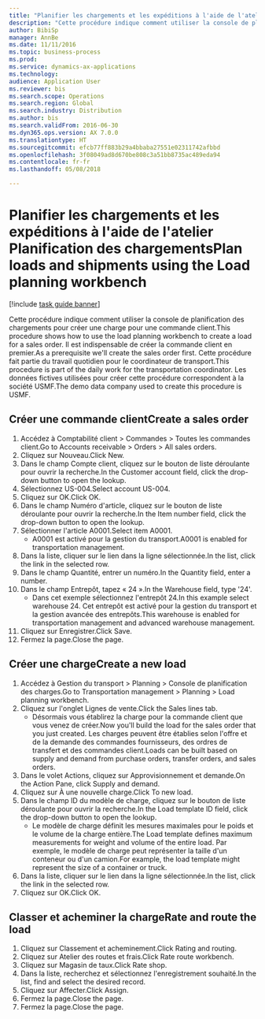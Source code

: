 ```yaml
--- 
title: "Planifier les chargements et les expéditions à l'aide de l'atelier Planification des chargements"
description: "Cette procédure indique comment utiliser la console de planification des chargements pour créer une charge pour une commande client."
author: BibiSp
manager: AnnBe
ms.date: 11/11/2016
ms.topic: business-process
ms.prod: 
ms.service: dynamics-ax-applications
ms.technology: 
audience: Application User
ms.reviewer: bis
ms.search.scope: Operations
ms.search.region: Global
ms.search.industry: Distribution
ms.author: bis
ms.search.validFrom: 2016-06-30
ms.dyn365.ops.version: AX 7.0.0
ms.translationtype: HT
ms.sourcegitcommit: efcb77ff883b29a4bbaba27551e02311742afbbd
ms.openlocfilehash: 3f08049ad8d670be808c3a51bb8735ac489eda94
ms.contentlocale: fr-fr
ms.lasthandoff: 05/08/2018

---
```

# <a name="plan-loads-and-shipments-using-the-load-planning-workbench"></a><span data-ttu-id="65c79-103">Planifier les chargements et les expéditions à l'aide de l'atelier Planification des chargements</span><span class="sxs-lookup"><span data-stu-id="65c79-103">Plan loads and shipments using the Load planning workbench</span></span>

[!include [task guide banner](../../includes/task-guide-banner.md)]

<span data-ttu-id="65c79-104">Cette procédure indique comment utiliser la console de planification des chargements pour créer une charge pour une commande client.</span><span class="sxs-lookup"><span data-stu-id="65c79-104">This procedure shows how to use the load planning workbench to create a load for a sales order.</span></span> <span data-ttu-id="65c79-105">Il est indispensable de créer la commande client en premier.</span><span class="sxs-lookup"><span data-stu-id="65c79-105">As a prerequisite we'll create the sales order first.</span></span> <span data-ttu-id="65c79-106">Cette procédure fait partie du travail quotidien pour le coordinateur de transport.</span><span class="sxs-lookup"><span data-stu-id="65c79-106">This procedure is part of the daily work for the transportation coordinator.</span></span> <span data-ttu-id="65c79-107">Les données fictives utilisées pour créer cette procédure correspondent à la société USMF.</span><span class="sxs-lookup"><span data-stu-id="65c79-107">The demo data company used to create this procedure is USMF.</span></span>


## <a name="create-a-sales-order"></a><span data-ttu-id="65c79-108">Créer une commande client</span><span class="sxs-lookup"><span data-stu-id="65c79-108">Create a sales order</span></span>
1. <span data-ttu-id="65c79-109">Accédez à Comptabilité client > Commandes > Toutes les commandes client.</span><span class="sxs-lookup"><span data-stu-id="65c79-109">Go to Accounts receivable > Orders > All sales orders.</span></span>
2. <span data-ttu-id="65c79-110">Cliquez sur Nouveau.</span><span class="sxs-lookup"><span data-stu-id="65c79-110">Click New.</span></span>
3. <span data-ttu-id="65c79-111">Dans le champ Compte client, cliquez sur le bouton de liste déroulante pour ouvrir la recherche.</span><span class="sxs-lookup"><span data-stu-id="65c79-111">In the Customer account field, click the drop-down button to open the lookup.</span></span>
4. <span data-ttu-id="65c79-112">Sélectionnez US-004.</span><span class="sxs-lookup"><span data-stu-id="65c79-112">Select account US-004.</span></span>
5. <span data-ttu-id="65c79-113">Cliquez sur OK.</span><span class="sxs-lookup"><span data-stu-id="65c79-113">Click OK.</span></span>
6. <span data-ttu-id="65c79-114">Dans le champ Numéro d'article, cliquez sur le bouton de liste déroulante pour ouvrir la recherche.</span><span class="sxs-lookup"><span data-stu-id="65c79-114">In the Item number field, click the drop-down button to open the lookup.</span></span>
7. <span data-ttu-id="65c79-115">Sélectionner l'article A0001.</span><span class="sxs-lookup"><span data-stu-id="65c79-115">Select item A0001.</span></span>
    * <span data-ttu-id="65c79-116">A0001 est activé pour la gestion du transport.</span><span class="sxs-lookup"><span data-stu-id="65c79-116">A0001 is enabled for transportation management.</span></span>  
8. <span data-ttu-id="65c79-117">Dans la liste, cliquer sur le lien dans la ligne sélectionnée.</span><span class="sxs-lookup"><span data-stu-id="65c79-117">In the list, click the link in the selected row.</span></span>
9. <span data-ttu-id="65c79-118">Dans le champ Quantité, entrer un numéro.</span><span class="sxs-lookup"><span data-stu-id="65c79-118">In the Quantity field, enter a number.</span></span>
10. <span data-ttu-id="65c79-119">Dans le champ Entrepôt, tapez « 24 ».</span><span class="sxs-lookup"><span data-stu-id="65c79-119">In the Warehouse field, type '24'.</span></span>
    * <span data-ttu-id="65c79-120">Dans cet exemple sélectionnez l'entrepôt 24.</span><span class="sxs-lookup"><span data-stu-id="65c79-120">In this example select warehouse 24.</span></span> <span data-ttu-id="65c79-121">Cet entrepôt est activé pour la gestion du transport et la gestion avancée des entrepôts.</span><span class="sxs-lookup"><span data-stu-id="65c79-121">This warehouse is enabled for transportation management and advanced warehouse management.</span></span>  
11. <span data-ttu-id="65c79-122">Cliquez sur Enregistrer.</span><span class="sxs-lookup"><span data-stu-id="65c79-122">Click Save.</span></span>
12. <span data-ttu-id="65c79-123">Fermez la page.</span><span class="sxs-lookup"><span data-stu-id="65c79-123">Close the page.</span></span>

## <a name="create-a-new-load"></a><span data-ttu-id="65c79-124">Créer une charge</span><span class="sxs-lookup"><span data-stu-id="65c79-124">Create a new load</span></span>
1. <span data-ttu-id="65c79-125">Accédez à Gestion du transport > Planning > Console de planification des charges.</span><span class="sxs-lookup"><span data-stu-id="65c79-125">Go to Transportation management > Planning > Load planning workbench.</span></span>
2. <span data-ttu-id="65c79-126">Cliquez sur l'onglet Lignes de vente.</span><span class="sxs-lookup"><span data-stu-id="65c79-126">Click the Sales lines tab.</span></span>
    * <span data-ttu-id="65c79-127">Désormais vous établirez la charge pour la commande client que vous venez de créer.</span><span class="sxs-lookup"><span data-stu-id="65c79-127">Now you'll build the load for the sales order that you just created.</span></span> <span data-ttu-id="65c79-128">Les charges peuvent être établies selon l'offre et de la demande des commandes fournisseurs, des ordres de transfert et des commandes client.</span><span class="sxs-lookup"><span data-stu-id="65c79-128">Loads can be built based on supply and demand from purchase orders, transfer orders, and sales orders.</span></span>  
3. <span data-ttu-id="65c79-129">Dans le volet Actions, cliquez sur Approvisionnement et demande.</span><span class="sxs-lookup"><span data-stu-id="65c79-129">On the Action Pane, click Supply and demand.</span></span>
4. <span data-ttu-id="65c79-130">Cliquez sur À une nouvelle charge.</span><span class="sxs-lookup"><span data-stu-id="65c79-130">Click To new load.</span></span>
5. <span data-ttu-id="65c79-131">Dans le champ ID du modèle de charge, cliquez sur le bouton de liste déroulante pour ouvrir la recherche.</span><span class="sxs-lookup"><span data-stu-id="65c79-131">In the Load template ID field, click the drop-down button to open the lookup.</span></span>
    * <span data-ttu-id="65c79-132">Le modèle de charge définit les mesures maximales pour le poids et le volume de la charge entière.</span><span class="sxs-lookup"><span data-stu-id="65c79-132">The Load template defines maximum measurements for weight and volume of the entire load.</span></span> <span data-ttu-id="65c79-133">Par exemple, le modèle de charge peut représenter la taille d'un conteneur ou d'un camion.</span><span class="sxs-lookup"><span data-stu-id="65c79-133">For example, the load template might represent the size of a container or truck.</span></span>  
6. <span data-ttu-id="65c79-134">Dans la liste, cliquer sur le lien dans la ligne sélectionnée.</span><span class="sxs-lookup"><span data-stu-id="65c79-134">In the list, click the link in the selected row.</span></span>
7. <span data-ttu-id="65c79-135">Cliquez sur OK.</span><span class="sxs-lookup"><span data-stu-id="65c79-135">Click OK.</span></span>

## <a name="rate-and-route-the-load"></a><span data-ttu-id="65c79-136">Classer et acheminer la charge</span><span class="sxs-lookup"><span data-stu-id="65c79-136">Rate and route the load</span></span>
1. <span data-ttu-id="65c79-137">Cliquez sur Classement et acheminement.</span><span class="sxs-lookup"><span data-stu-id="65c79-137">Click Rating and routing.</span></span>
2. <span data-ttu-id="65c79-138">Cliquez sur Atelier des routes et frais.</span><span class="sxs-lookup"><span data-stu-id="65c79-138">Click Rate route workbench.</span></span>
3. <span data-ttu-id="65c79-139">Cliquez sur Magasin de taux.</span><span class="sxs-lookup"><span data-stu-id="65c79-139">Click Rate shop.</span></span>
4. <span data-ttu-id="65c79-140">Dans la liste, recherchez et sélectionnez l'enregistrement souhaité.</span><span class="sxs-lookup"><span data-stu-id="65c79-140">In the list, find and select the desired record.</span></span>
5. <span data-ttu-id="65c79-141">Cliquez sur Affecter.</span><span class="sxs-lookup"><span data-stu-id="65c79-141">Click Assign.</span></span>
6. <span data-ttu-id="65c79-142">Fermez la page.</span><span class="sxs-lookup"><span data-stu-id="65c79-142">Close the page.</span></span>
7. <span data-ttu-id="65c79-143">Fermez la page.</span><span class="sxs-lookup"><span data-stu-id="65c79-143">Close the page.</span></span>



